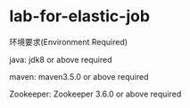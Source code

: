 # lab-for-elastic-job
环境要求(Environment Required)

java: jdk8 or above required

maven: maven3.5.0 or above required

Zookeeper: Zookeeper 3.6.0 or above required

